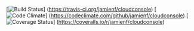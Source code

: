 [![Build Status](https://travis-ci.org/jamienf/cloudconsole.svg?branch=master)]
(https://travis-ci.org/jamienf/cloudconsole)
[![Code Climate](https://codeclimate.com/github/jamienf/cloudconsole.png)]
(https://codeclimate.com/github/jamienf/cloudconsole)
[![Coverage Status](https://coveralls.io/repos/jamienf/cloudconsole/badge.png)]
(https://coveralls.io/r/jamienf/cloudconsole)

